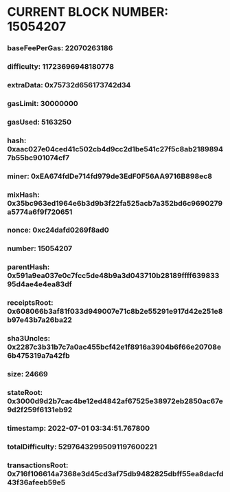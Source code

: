 # CURRENT BLOCK NUMBER: 15054207

### baseFeePerGas: 22070263186
### difficulty: 11723696948180778
### extraData: 0x75732d656173742d34
### gasLimit: 30000000
### gasUsed: 5163250
### hash: 0xaac027e04ced41c502cb4d9cc2d1be541c27f5c8ab21898947b55bc901074cf7
### miner: 0xEA674fdDe714fd979de3EdF0F56AA9716B898ec8
### mixHash: 0x35bc963ed1964e6b3d9b3f22fa525acb7a352bd6c9690279a5774a6f9f720651
### nonce: 0xc24dafd0269f8ad0
### number: 15054207
### parentHash: 0x591a9ea037e0c7fcc5de48b9a3d043710b28189ffff63983395d4ae4e4ea83df
### receiptsRoot: 0x608066b3af81f033d949007e71c8b2e55291e917d42e251e8b97e43b7a26ba22
### sha3Uncles: 0x2287c3b31b7c7a0ac455bcf42e1f8916a3904b6f66e20708e6b475319a7a42fb
### size: 24669
### stateRoot: 0x3000d9d2b7cac4be12ed4842af67525e38972eb2850ac67e9d2f259f6131eb92
### timestamp: 2022-07-01 03:34:51.767800
### totalDifficulty: 52976432995091197600221
### transactionsRoot: 0x716f106614a7368e3d45cd3af75db9482825dbff55ea8dacfd43f36afeeb59e5
